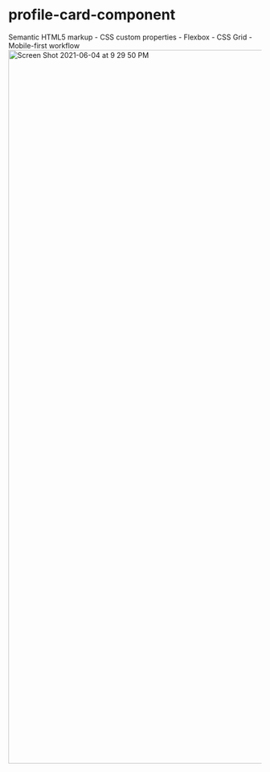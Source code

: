 # profile-card-component
 Semantic HTML5 markup - CSS custom properties - Flexbox - CSS Grid - Mobile-first workflow
<img width="1420" alt="Screen Shot 2021-06-04 at 9 29 50 PM" src="https://user-images.githubusercontent.com/46913419/120828570-666d7c80-c57c-11eb-9add-5c0b443e161a.png">
